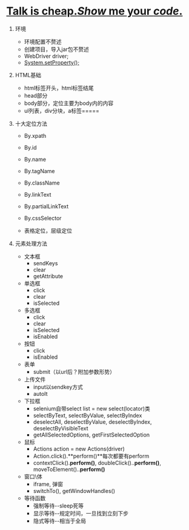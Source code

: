 # [Talk is cheap.*Show* me your *code*.](/ActionSelenium.java)
1. 环境

   - 环境配置不赘述
   - 创建项目，导入jar包不赘述
   - WebDriver driver;
   - [System.setProperty();](/find_element.java)

2. HTML基础

   - html标签开头，html标签结尾
   - head部分
   - body部分，定位主要为body内的内容
   - ul列表，div分块，a标签=====

3. 十大定位方法

   - By.xpath

   - By.id
   - By.name
   - By.tagName
   - By.className
   - By.linkText
   - By.partialLinkText
   - By.cssSelector
   - 表格定位，层级定位

4. 元素处理方法

   - 文本框
     - sendKeys
     - clear
     - getAttribute
   - 单选框
     - click
     - clear
     - isSelected
   - 多选框
     - click
     - clear
     - isSelected
     - isEnabled
   - 按钮
     - click
     - isEnabled
   - 表单
     - submit（以url后？附加参数形势）
   - 上传文件
     - input以sendkey方式
     - autoIt
   - 下拉框
     - selenium自带select list = new select(locator)类
     - selectByText, selectByValue, selectByIndex
     - deselectAll, deselectByValue, deselectByIndex, deselectByVisibleText
     - getAllSelectedOptions, getFirstSelectedOption
   - 鼠标
     - Actions action = new Actions(driver)
     - Action.click().**perform()**每次都要有perform
     - contextClick().**perform()**, doubleClick()..**perform()**, moveToElement()..**perform()**
   - 窗口\体
     - iframe, 弹窗
     - switchTo(), getWindowHandles()
   - 等待函数
     - 强制等待--sleep死等
     - 显示等待--规定时间，一旦找到立刻下步
     - 隐式等待--相当于全局
